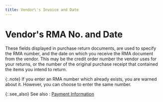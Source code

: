 ```yaml
---
title: Vendor\'s Invoice and Date
---
```


# Vendor's RMA No. and Date


These fields displayed in purchase return documents, are used to specify  the RMA number, and the date on which you receive the RMA document from  the vendor. This may be the credit order number the vendor uses for your  returns, or the number of the original purchase receipt that contained  the items you intend to return.


{:.note}
If you enter an RMA number which already exists,  you are warned about it. However, you can choose to enter the same number.


{:.see_also}
See also
: [Payment Information]({{site.pp_baseurl}}/return-proc/doc-prof/contents/tabs/details/payment-information/payment_information_pr.html)
